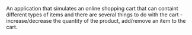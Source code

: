 An application that simulates an online shopping cart that can containt different types of items and there are several things to do with the cart - increase/decrease the quantity of the product, add/remove an item to the cart.
